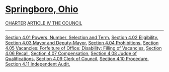 [Springboro, Ohio](indexee20.html)
==================================

[CHARTER](1289a412.html) [ARTICLE IV THE COUNCIL](1339a412.html)

* * * * *

[Section 4.01 Powers, Number, Selection and Term.](133ba412.html)
[Section 4.02 Eligibility.](1341a412.html) [Section 4.03 Mayor and
Deputy-Mayor.](1346a412.html) [Section 4.04
Prohibitions.](134ca412.html) [Section 4.05 Vacancies; Forfeiture of
Office; Disability; Filling of Vacancies.](1353a412.html) [Section 4.06
Recall.](135fa412.html) [Section 4.07 Compensation.](1368a412.html)
[Section 4.08 Judge of Qualifications.](136da412.html) [Section 4.09
Clerk of Council.](1372a412.html) [Section 4.10
Procedure.](1377a412.html) [Section 4.11 Independent
Audit.](137da412.html)
